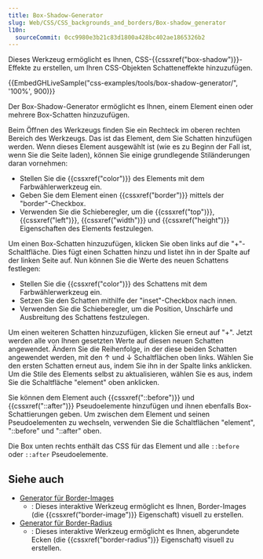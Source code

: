 ```yaml
---
title: Box-Shadow-Generator
slug: Web/CSS/CSS_backgrounds_and_borders/Box-shadow_generator
l10n:
  sourceCommit: 0cc9980e3b21c83d1800a428bc402ae1865326b2
---
```


Dieses Werkzeug ermöglicht es Ihnen, CSS-{{cssxref("box-shadow")}}-Effekte zu erstellen, um Ihren CSS-Objekten Schatteneffekte hinzuzufügen.

{{EmbedGHLiveSample("css-examples/tools/box-shadow-generator/", '100%', 900)}}

Der Box-Shadow-Generator ermöglicht es Ihnen, einem Element einen oder mehrere Box-Schatten hinzuzufügen.

Beim Öffnen des Werkzeugs finden Sie ein Rechteck im oberen rechten Bereich des Werkzeugs. Das ist das Element, dem Sie Schatten hinzufügen werden. Wenn dieses Element ausgewählt ist (wie es zu Beginn der Fall ist, wenn Sie die Seite laden), können Sie einige grundlegende Stiländerungen daran vornehmen:

- Stellen Sie die {{cssxref("color")}} des Elements mit dem Farbwählerwerkzeug ein.
- Geben Sie dem Element einen {{cssxref("border")}} mittels der "border"-Checkbox.
- Verwenden Sie die Schieberegler, um die {{cssxref("top")}}, {{cssxref("left")}}, {{cssxref("width")}} und {{cssxref("height")}} Eigenschaften des Elements festzulegen.

Um einen Box-Schatten hinzuzufügen, klicken Sie oben links auf die "+"-Schaltfläche. Dies fügt einen Schatten hinzu und listet ihn in der Spalte auf der linken Seite auf. Nun können Sie die Werte des neuen Schattens festlegen:

- Stellen Sie die {{cssxref("color")}} des Schattens mit dem Farbwählerwerkzeug ein.
- Setzen Sie den Schatten mithilfe der "inset"-Checkbox nach innen.
- Verwenden Sie die Schieberegler, um die Position, Unschärfe und Ausbreitung des Schattens festzulegen.

Um einen weiteren Schatten hinzuzufügen, klicken Sie erneut auf "+". Jetzt werden alle von Ihnen gesetzten Werte auf diesen neuen Schatten angewendet. Ändern Sie die Reihenfolge, in der diese beiden Schatten angewendet werden, mit den ↑ und ↓ Schaltflächen oben links. Wählen Sie den ersten Schatten erneut aus, indem Sie ihn in der Spalte links anklicken. Um die Stile des Elements selbst zu aktualisieren, wählen Sie es aus, indem Sie die Schaltfläche "element" oben anklicken.

Sie können dem Element auch {{cssxref("::before")}} und {{cssxref("::after")}} Pseudoelemente hinzufügen und ihnen ebenfalls Box-Schattierungen geben. Um zwischen dem Element und seinen Pseudoelementen zu wechseln, verwenden Sie die Schaltflächen "element", "::before" und "::after" oben.

Die Box unten rechts enthält das CSS für das Element und alle `::before` oder `::after` Pseudoelemente.

## Siehe auch

- [Generator für Border-Images](/de/docs/Web/CSS/CSS_backgrounds_and_borders/Border-image_generator)
  - : Dieses interaktive Werkzeug ermöglicht es Ihnen, Border-Images (die {{cssxref("border-image")}} Eigenschaft) visuell zu erstellen.
- [Generator für Border-Radius](/de/docs/Web/CSS/CSS_backgrounds_and_borders/Border-radius_generator)
  - : Dieses interaktive Werkzeug ermöglicht es Ihnen, abgerundete Ecken (die {{cssxref("border-radius")}} Eigenschaft) visuell zu erstellen.
